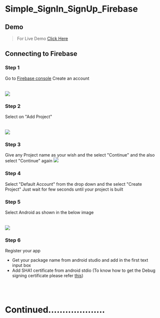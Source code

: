 # Simple_SignIn_SignUp_Firebase
## Demo   
>  For Live Demo [Click Here](https://github.com/Varshithvhegde/Simple_SignIn_SignUp_Firebase/raw/master/app/release/app-debug.apk)
## Connecting to Firebase 
### Step 1
Go to [Firebase console](https://console.firebase.google.com/u/0/) Create an account<br><br><br>
<img src="https://user-images.githubusercontent.com/80502833/178087516-c3dc11ef-4a3a-47ad-bbbc-40b55dfd798d.png" />

### Step 2  
Select on "Add Project"<br><br><br>
<img src="https://user-images.githubusercontent.com/80502833/178087615-ebd68a96-7a5e-4d53-a93d-4d2b534a82c9.png" />

### Step 3
Give any Project name as your wish and the select "Continue" and the also select "Continue" again
<img src="https://user-images.githubusercontent.com/80502833/178087724-753dc222-4a8f-4c24-823f-595bcd388e95.png" />
<br>

### Step 4
Select "Default Account" from the drop down and the select "Create Project" Just wait for few seconds until your project is built
<br>
### Step 5
Select Android as shown in the below image  <br><br><br>
<img src="https://user-images.githubusercontent.com/80502833/178087874-24219db3-cba3-45ef-bec6-03b3d45245e3.png" />
<br/>

### Step 6
Register your app  
- Get your package name from android studio and add in the first text input box
- Add SHA1 certificate from android stdio (To know how to get the Debug signing certificate please refer [this](https://stackoverflow.com/questions/27609442/how-to-get-the-sha-1-fingerprint-certificate-in-android-studio-for-debug-mode))



<br><br>
# Continued....................




